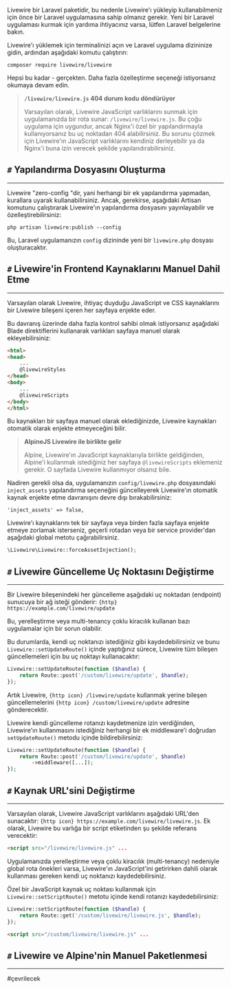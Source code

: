 Livewire bir Laravel paketidir, bu nedenle Livewire'ı yükleyip kullanabilmeniz için önce bir Laravel uygulamasına sahip olmanız gerekir. Yeni bir Laravel uygulaması kurmak için yardıma ihtiyacınız varsa, lütfen Laravel belgelerine bakın.

Livewire'ı yüklemek için terminalinizi açın ve Laravel uygulama dizininize gidin, ardından aşağıdaki komutu çalıştırın:

```shell
composer require livewire/livewire
```

Hepsi bu kadar - gerçekten. Daha fazla özelleştirme seçeneği istiyorsanız okumaya devam edin.

> **`/livewire/livewire.js` 404 durum kodu döndürüyor**
> 
> Varsayılan olarak, Livewire JavaScript varlıklarını sunmak için uygulamanızda bir rota sunar: `/livewire/livewire.js`. Bu çoğu uygulama için uygundur, ancak Nginx'i özel bir yapılandırmayla kullanıyorsanız bu uç noktadan 404 alabilirsiniz. Bu sorunu çözmek için Livewire'ın JavaScript varlıklarını kendiniz derleyebilir ya da Nginx'i buna izin verecek şekilde yapılandırabilirsiniz.

## `#` Yapılandırma Dosyasını Oluşturma
---
Livewire "zero-config "dir, yani herhangi bir ek yapılandırma yapmadan, kurallara uyarak kullanabilirsiniz. Ancak, gerekirse, aşağıdaki Artisan komutunu çalıştırarak Livewire'ın yapılandırma dosyasını yayınlayabilir ve özelleştirebilirsiniz:

```shell
php artisan livewire:publish --config
```

Bu, Laravel uygulamanızın `config` dizininde yeni bir `livewire.php` dosyası oluşturacaktır.

## `#` Livewire'in Frontend Kaynaklarını Manuel Dahil Etme
---
Varsayılan olarak Livewire, ihtiyaç duyduğu JavaScript ve CSS kaynaklarını bir Livewire bileşeni içeren her sayfaya enjekte eder. 

Bu davranış üzerinde daha fazla kontrol sahibi olmak istiyorsanız aşağıdaki Blade direktiflerini kullanarak varlıkları sayfaya manuel olarak ekleyebilirsiniz:

```html
<html>
<head>
    ...
    @livewireStyles
</head>
<body>
    ...
    @livewireScripts
</body>
</html>
```

Bu kaynakları bir sayfaya manuel olarak eklediğinizde, Livewire kaynakları otomatik olarak enjekte etmeyeceğini bilir.

> **AlpineJS Livewire ile birlikte gelir**
> 
> Alpine, Livewire'ın JavaScript kaynaklarıyla birlikte geldiğinden, Alpine'i kullanmak istediğiniz her sayfaya `@livewireScripts` eklemeniz gerekir. O sayfada Livewire kullanmıyor olsanız bile.

Nadiren gerekli olsa da, uygulamanızın `config/livewire.php` dosyasındaki `inject_assets` yapılandırma seçeneğini güncelleyerek Livewire'ın otomatik kaynak enjekte etme davranışını devre dışı bırakabilirsiniz:

```web
'inject_assets' => false,
```

Livewire'ı kaynaklarını tek bir sayfaya veya birden fazla sayfaya enjekte etmeye zorlamak isterseniz, geçerli rotadan veya bir service provider'dan aşağıdaki global metotu çağırabilirsiniz.

```php
\Livewire\Livewire::forceAssetInjection();
```

## `#` Livewire Güncelleme Uç Noktasını Değiştirme
---
Bir Livewire bileşenindeki her güncelleme aşağıdaki uç noktadan (endpoint) sunucuya bir ağ isteği gönderir: `{http} https://example.com/livewire/update`

Bu, yerelleştirme veya multi-tenancy çoklu kiracılık kullanan bazı uygulamalar için bir sorun olabilir.

Bu durumlarda, kendi uç noktanızı istediğiniz gibi kaydedebilirsiniz ve bunu `Livewire::setUpdateRoute()` içinde yaptığınız sürece, Livewire tüm bileşen güncellemeleri için bu uç noktayı kullanacaktır:

```php
Livewire::setUpdateRoute(function ($handle) {
    return Route::post('/custom/livewire/update', $handle);
});
```

Artık Livewire, `{http icon} /livewire/update` kullanmak yerine bileşen güncellemelerini `{http icon} /custom/livewire/update` adresine gönderecektir.

Livewire kendi güncelleme rotanızı kaydetmenize izin verdiğinden, Livewire'ın kullanmasını istediğiniz herhangi bir ek middleware'i doğrudan `setUpdateRoute()` metodu içinde bildirebilirsiniz:

```php
Livewire::setUpdateRoute(function ($handle) {
    return Route::post('/custom/livewire/update', $handle)
        ->middleware([...]); 
});
```

## `#` Kaynak URL'sini Değiştirme
---
Varsayılan olarak, Livewire JavaScript varlıklarını aşağıdaki URL'den sunacaktır: `{http icon} https://example.com/livewire/livewire.js`. Ek olarak, Livewire bu varlığa bir script etiketinden şu şekilde referans verecektir:

```html
<script src="/livewire/livewire.js" ...
```

Uygulamanızda yerelleştirme veya çoklu kiracılık (multi-tenancy) nedeniyle global rota önekleri varsa, Livewire'ın JavaScript'ini getirirken dahili olarak kullanması gereken kendi uç noktanızı kaydedebilirsiniz.

Özel bir JavaScript kaynak uç noktası kullanmak için `Livewire::setScriptRoute()` metotu içinde kendi rotanızı kaydedebilirsiniz:

```php
Livewire::setScriptRoute(function ($handle) {
    return Route::get('/custom/livewire/livewire.js', $handle);
});
```

```html
<script src="/custom/livewire/livewire.js" ...
```

## `#` Livewire ve Alpine'nin Manuel Paketlenmesi
---
#çevrilecek 